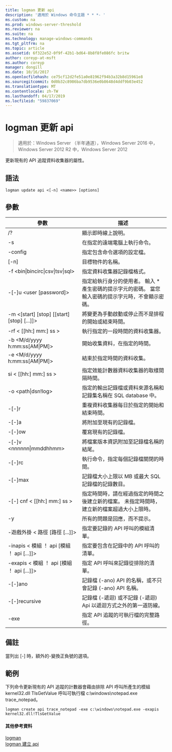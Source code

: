 ```yaml
---
title: logman 更新 api
description: '適用於 Windows 命令主題 * * *- '
ms.custom: na
ms.prod: windows-server-threshold
ms.reviewer: na
ms.suite: na
ms.technology: manage-windows-commands
ms.tgt_pltfrm: na
ms.topic: article
ms.assetid: 6f322e52-0f9f-42b1-bd64-8b8f8fe086fc britw
author: coreyp-at-msft
ms.author: coreyp
manager: dongill
ms.date: 10/16/2017
ms.openlocfilehash: ce75cf12d2fe51a0e81962f94b3a32b8d15961e8
ms.sourcegitcommit: 0d0b32c8986ba7db9536e0b8648d4ddf9b03e452
ms.translationtype: MT
ms.contentlocale: zh-TW
ms.lasthandoff: 04/17/2019
ms.locfileid: "59837069"
---
```

# <a name="logman-update-api"></a>logman 更新 api

>適用於：Windows Server （半年通道），Windows Server 2016 中，Windows Server 2012 R2 中，Windows Server 2012

更新現有的 API 追蹤資料收集器的屬性。  
  
## <a name="syntax"></a>語法  
```  
logman update api <[-n] <name>> [options]  
```  
## <a name="parameters"></a>參數  
|參數|描述|  
|-------|--------|  
|/?|顯示即時線上說明。|  
|-s <computer name>|在指定的遠端電腦上執行命令。|  
|-config <value>|指定包含命令選項的設定檔。|  
|[-n] <name>|目標物件的名稱。|  
|-f <bin&#124;bincirc&#124;csv&#124;tsv&#124;sql>|指定資料收集器記錄檔格式。|  
|-[-]u <user [password]>|指定給執行身分的使用者。 輸入 * 產生密碼的提示字元的密碼。 當您輸入密碼的提示字元時，不會顯示密碼。|  
|-m <[start] [stop] [[start] [stop] [...]]>|將變更為手動啟動或停止而不是排程的開始或結束時間。|  
|-rf < [[hh:] mm:] ss >|執行指定的一段時間的資料收集器。|  
|-b <M/d/yyyy h:mm:ss[AM&#124;PM]>|開始收集資料，在指定的時間。|  
|-e <M/d/yyyy h:mm:ss[AM&#124;PM]>|結束於指定時間的資料收集。|  
|si < [[hh:] mm:] ss >|指定效能計數器資料收集器的取樣間隔時間。|  
|-o <path&#124;dsn!log>|指定的輸出記錄檔或資料來源名稱和記錄集名稱在 SQL database 中。|  
|-[-]r|重複資料收集器每日於指定的開始和結束時間。|  
|-[-]a|將附加至現有的記錄檔。|  
|-[-]ow|覆寫現有的記錄檔。|  
|-[-]v <nnnnnn&#124;mmddhhmm>|將檔案版本資訊附加至記錄檔名稱的結尾。|  
|-[-]rc <task>|執行命令，指定每個記錄檔關閉的時間。|  
|-[-]max <value>|記錄檔大小上限以 MB 或最大 SQL 記錄檔的記錄數目。|  
|-[-] cnf < [[hh:] mm:] ss >|指定時間時，請在經過指定的時間之後建立新的檔案。 未指定時間時，建立新的檔案超過大小上限時。|  
|-y|所有的問題是回應，而不提示。|  
|-遊戲外掛 < 路徑 [路徑 [...]]>|指定要記錄的 API 呼叫的模組清單。|  
|-inapis < 模組 ！ api [模組 ！ api [...]]>|指定要包含在記錄中的 API 呼叫的清單。|  
|-exapis < 模組 ！ api [模組 ！ api [...]]>|指定 API 呼叫來記錄從排除的清單。|  
|-[-]ano|記錄檔 (-ano) API 的名稱，或不只會記錄 (-ano) API 名稱。|  
|-[-]recursive|記錄檔 (-遞迴) 或不記錄 (-遞迴) Api 以遞迴方式之外的第一道防線。|  
|-exe <value>|指定 API 追蹤的可執行檔的完整路徑。|  
## <a name="remarks"></a>備註  
當列出 [-] 時，額外的-變換正負號的選項。  
## <a name="BKMK_examples"></a>範例  
下列命令更新現有的 API 追蹤的計數器會藉由排除 API 呼叫所產生的模組 kernel32.dll TlsGetValue 呼叫可執行檔 c:\windows\notepad.exe trace_notepad。  
```  
logman create api trace_notepad -exe c:\windows\notepad.exe -exapis kernel32.dll!TlsGetValue  
```  
#### <a name="additional-references"></a>其他參考資料  
[logman](logman.md)  
[logman 建立 api](logman-create-api.md)  
